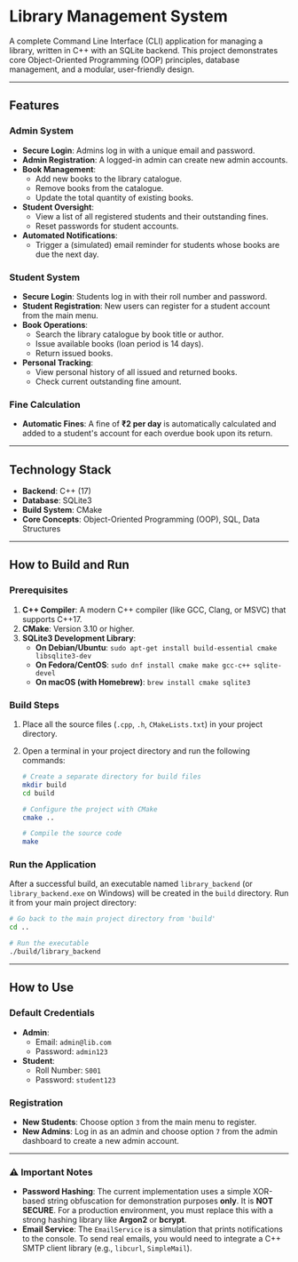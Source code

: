 # Library Management System

A complete Command Line Interface (CLI) application for managing a library, written in C++ with an SQLite backend. This project demonstrates core Object-Oriented Programming (OOP) principles, database management, and a modular, user-friendly design.

---

##  Features

###  Admin System
- **Secure Login**: Admins log in with a unique email and password.
- **Admin Registration**: A logged-in admin can create new admin accounts.
- **Book Management**:
  - Add new books to the library catalogue.
  - Remove books from the catalogue.
  - Update the total quantity of existing books.
- **Student Oversight**:
  - View a list of all registered students and their outstanding fines.
  - Reset passwords for student accounts.
- **Automated Notifications**:
  - Trigger a (simulated) email reminder for students whose books are due the next day.

###  Student System
- **Secure Login**: Students log in with their roll number and password.
- **Student Registration**: New users can register for a student account from the main menu.
- **Book Operations**:
  - Search the library catalogue by book title or author.
  - Issue available books (loan period is 14 days).
  - Return issued books.
- **Personal Tracking**:
  - View personal history of all issued and returned books.
  - Check current outstanding fine amount.

###  Fine Calculation
- **Automatic Fines**: A fine of **₹2 per day** is automatically calculated and added to a student's account for each overdue book upon its return.

---

##  Technology Stack

* **Backend**: C++ (17)
* **Database**: SQLite3
* **Build System**: CMake
* **Core Concepts**: Object-Oriented Programming (OOP), SQL, Data Structures

---

##  How to Build and Run

### Prerequisites
1.  **C++ Compiler**: A modern C++ compiler (like GCC, Clang, or MSVC) that supports C++17.
2.  **CMake**: Version 3.10 or higher.
3.  **SQLite3 Development Library**:
    * **On Debian/Ubuntu**: `sudo apt-get install build-essential cmake libsqlite3-dev`
    * **On Fedora/CentOS**: `sudo dnf install cmake make gcc-c++ sqlite-devel`
    * **On macOS (with Homebrew)**: `brew install cmake sqlite3`

### Build Steps
1.  Place all the source files (`.cpp`, `.h`, `CMakeLists.txt`) in your project directory.

2.  Open a terminal in your project directory and run the following commands:
    ```bash
    # Create a separate directory for build files
    mkdir build
    cd build

    # Configure the project with CMake
    cmake ..

    # Compile the source code
    make
    ```

### Run the Application
After a successful build, an executable named `library_backend` (or `library_backend.exe` on Windows) will be created in the `build` directory. Run it from your main project directory:

```bash
# Go back to the main project directory from 'build'
cd ..

# Run the executable
./build/library_backend
```

---

## How to Use

### Default Credentials
* **Admin**:
    * Email: `admin@lib.com`
    * Password: `admin123`
* **Student**:
    * Roll Number: `S001`
    * Password: `student123`

### Registration
* **New Students**: Choose option `3` from the main menu to register.
* **New Admins**: Log in as an admin and choose option `7` from the admin dashboard to create a new admin account.

---

### ⚠️ Important Notes

* **Password Hashing**: The current implementation uses a simple XOR-based string obfuscation for demonstration purposes **only**. It is **NOT SECURE**. For a production environment, you must replace this with a strong hashing library like **Argon2** or **bcrypt**.
* **Email Service**: The `EmailService` is a simulation that prints notifications to the console. To send real emails, you would need to integrate a C++ SMTP client library (e.g., `libcurl`, `SimpleMail`).